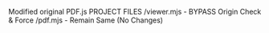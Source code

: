 Modified original PDF.js PROJECT FILES
/viewer.mjs - BYPASS Origin Check & Force
/pdf.mjs - Remain Same (No Changes)
